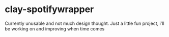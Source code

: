 # clay-spotifywrapper

Currently unusable and not much design thought. Just a little fun project, i'll be working on and improving when time comes
